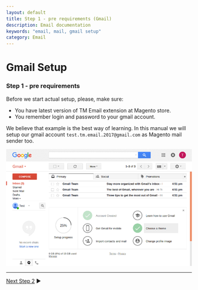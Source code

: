 ```yaml
---
layout: default
title: Step 1 - pre requirements (Gmail)
description: Email documentation
keywords: "email, mail, gmail setup"
category: Email
---
```


# Gmail Setup

### Step 1 - pre requirements

Before we start actual setup, please, make sure:

 *  You have latest version of TM Email extension at Magento store.
 *  You remember login and password to your gmail account.

We believe that example is the best way of learning. In this manual we will
setup our gmail account `test.tm.email.2017@gmail.com` as Magento mail sender
too.

![Step 01](/images/m1/extensions/email/use-cases/gmail/step-01.png)

-------------------------------------------------------------------------------

[Next Step 2](../step-02/) ▶
